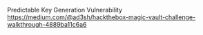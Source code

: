 
 Predictable Key Generation Vulnerability
https://medium.com/@ad3sh/hackthebox-magic-vault-challenge-walkthrough-4889ba11c6a6
